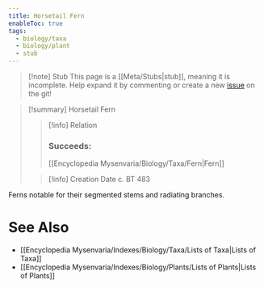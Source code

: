 ```yaml
---
title: Horsetail Fern
enableToc: true
tags:
  - biology/taxa
  - biology/plant
  - stub
---
```


> [!note] Stub
> This page is a [[Meta/Stubs|stub]], meaning it is incomplete. Help expand it by commenting or create a new [issue](https://github.com/RagtimeGal/quartz--encyclopedia-mysenvaria/issues/new/choose) on the git!


> [!summary] Horsetail Fern
> > [!info] Relation
> > ### Succeeds:
> > [[Encyclopedia Mysenvaria/Biology/Taxa/Fern|Fern]]
>
> > [!info] Creation Date
> > c. BT 483

Ferns notable for their segmented stems and radiating branches.

# See Also
- [[Encyclopedia Mysenvaria/Indexes/Biology/Taxa/Lists of Taxa|Lists of Taxa]]
- [[Encyclopedia Mysenvaria/Indexes/Biology/Plants/Lists of Plants|Lists of Plants]]
